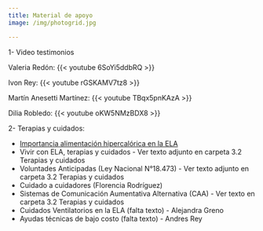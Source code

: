 ```yaml
---
title: Material de apoyo
image: /img/photogrid.jpg

---
```


<p class="f4 b lh-title mb2 primary pt4">1- Video testimonios</p>

Valeria Redón:
{{< youtube 6SoYi5ddbRQ >}}


Ivon Rey:
{{< youtube rGSKAMV7tz8 >}}


Martín Anesetti Martínez:
{{< youtube TBqx5pnKAzA >}}


Dilia Robledo:
{{< youtube oKW5NMzBDX8 >}}


<p class="f4 b lh-title mb2 primary pt4">2- Terapias y cuidados:</p>

- [Importancia alimentación hipercalórica en la ELA][1]
- Vivir con ELA, terapias y cuidados - Ver texto adjunto en carpeta 3.2 Terapias y cuidados
- Voluntades Anticipadas (Ley Nacional N°18.473) - Ver texto adjunto en carpeta 3.2 Terapias y cuidados
- Cuidado a cuidadores (Florencia Rodríguez)
- Sistemas de Comunicación Aumentativa Alternativa (CAA) -  Ver texto en carpeta 3.2 Terapias y cuidados
- Cuidados Ventilatorios en la ELA (falta texto) - Alejandra Greno
- Ayudas técnicas de bajo costo (falta texto) - Andres Rey

[1]: /material/material-alimentacion-hiperc
